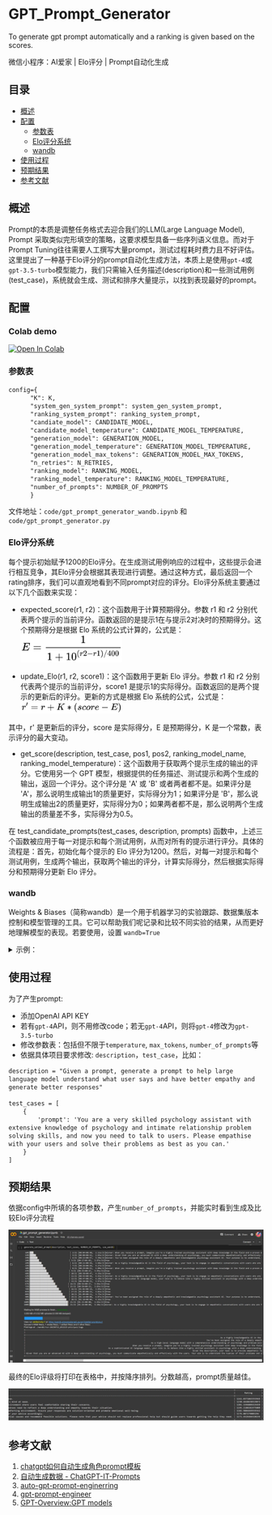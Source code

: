 # GPT_Prompt_Generator

To generate gpt prompt automatically and a ranking is given based on the scores.

微信小程序：AI爱家 | Elo评分 | Prompt自动化生成

## 目录

- [概述](#概述)
- [配置](#配置)
  - [参数表](#参数表)
  - [Elo评分系统](#Elo评分系统)
  - [wandb](#wandb)
- [使用过程](#使用过程)
- [预期结果](#预期结果)
- [参考文献](#参考文献)


## 概述

Prompt的本质是调整任务格式去迎合我们的LLM(Large Language Model), Prompt 采取类似完形填空的策略，这要求模型具备一些序列语义信息。而对于Prompt Tuning往往需要人工撰写大量prompt，测试过程耗时费力且不好评估。这里提出了一种基于Elo评分的prompt自动化生成方法，本质上是使用`gpt-4`或`gpt-3.5-turbo`模型能力，我们只需输入任务描述(description)和一些测试用例(test_case)，系统就会生成、测试和排序大量提示，以找到表现最好的prompt。

## 配置

### Colab demo
[![Open In Colab](https://colab.research.google.com/assets/colab-badge.svg)](https://colab.research.google.com/github/catundchat/gpt_prompt_generator/blob/main/gpt_prompt_generator.ipynb)

### 参数表
```
config={
      "K": K,
      "system_gen_system_prompt": system_gen_system_prompt,
      "ranking_system_prompt": ranking_system_prompt,
      "candiate_model": CANDIDATE_MODEL,
      "candidate_model_temperature": CANDIDATE_MODEL_TEMPERATURE,
      "generation_model": GENERATION_MODEL,
      "generation_model_temperature": GENERATION_MODEL_TEMPERATURE,
      "generation_model_max_tokens": GENERATION_MODEL_MAX_TOKENS,
      "n_retries": N_RETRIES,
      "ranking_model": RANKING_MODEL,
      "ranking_model_temperature": RANKING_MODEL_TEMPERATURE,
      "number_of_prompts": NUMBER_OF_PROMPTS
      }
```
文件地址：`code/gpt_prompt_generator_wandb.ipynb` 和 `code/gpt_prompt_generator.py`

### Elo评分系统

每个提示初始赋予1200的Elo评分。在生成测试用例响应的过程中，这些提示会进行相互竞争，其Elo评分会根据其表现进行调整。通过这种方式，最后返回一个rating排序，我们可以直观地看到不同prompt对应的评分。Elo评分系统主要通过以下几个函数来实现：

- expected_score(r1, r2)：这个函数用于计算预期得分。参数 r1 和 r2 分别代表两个提示的当前评分。函数返回的是提示1在与提示2对决时的预期得分。这个预期得分是根据 Elo 系统的公式计算的，公式是：<img src="img/QianJianTec.jpg" width="200"/>

- update_Elo(r1, r2, score1)：这个函数用于更新 Elo 评分。参数 r1 和 r2 分别代表两个提示的当前评分，score1 是提示1的实际得分。函数返回的是两个提示的更新后的评分。更新的方式是根据 Elo 系统的公式，公式是：<img src="img/QianJianTec1689151203190.jpg" width="200"/>

其中，r' 是更新后的评分，score 是实际得分，E 是预期得分，K 是一个常数，表示评分的最大变动。

- get_score(description, test_case, pos1, pos2, ranking_model_name, ranking_model_temperature)：这个函数用于获取两个提示生成的输出的评分。它使用另一个 GPT 模型，根据提供的任务描述、测试提示和两个生成的输出，返回一个评分。这个评分是 'A' 或 'B' 或者两者都不是。如果评分是 'A'，那么说明生成输出1的质量更好，实际得分为1；如果评分是 'B'，那么说明生成输出2的质量更好，实际得分为0；如果两者都不是，那么说明两个生成输出的质量差不多，实际得分为0.5。

在 test_candidate_prompts(test_cases, description, prompts) 函数中，上述三个函数被应用于每一对提示和每个测试用例，从而对所有的提示进行评分。具体的流程是：首先，初始化每个提示的 Elo 评分为1200。然后，对每一对提示和每个测试用例，生成两个输出，获取两个输出的评分，计算实际得分，然后根据实际得分和预期得分更新 Elo 评分。

### wandb

Weights & Biases（简称wandb）是一个用于机器学习的实验跟踪、数据集版本控制和模型管理的工具。它可以帮助我们呢记录和比较不同实验的结果，从而更好地理解模型的表现。若要使用，设置 `wandb=True`

<details>
  <summary>示例：</summary>
  
  在wandb后台可以看到系统占用内存详情，产生的prompt及其对应Elo评分：
  
  ![wandb1](img/wandb_summary.JPG)

  ![wandb2](img/wandb_system.JPG)
</details>

## 使用过程

为了产生prompt:
- 添加OpenAI API KEY
- 若有`gpt-4`API，则不用修改code；若无`gpt-4`API，则将`gpt-4`修改为`gpt-3.5-turbo`
- 修改参数表：包括但不限于`temperature`, `max_tokens`, `number_of_prompts`等
- 依据具体项目要求修改: `description`，`test_case`，比如：
```
description = "Given a prompt, generate a prompt to help large language model understand what user says and have better empathy and generate better responses"

test_cases = [
    {
        'prompt': 'You are a very skilled psychology assistant with extensive knowledge of psychology and intimate relationship problem solving skills, and now you need to talk to users. Please empathise with your users and solve their problems as best as you can.'
    }
]
```

## 预期结果

依据config中所填的各项参数，产生`number_of_prompts`，并能实时看到生成及比较Elo评分流程

![img1](img/gpt_prompt_generator_2.JPG)

最终的Elo评级将打印在表格中，并按降序排列。分数越高，prompt质量越佳。

![img2](img/gpt_prompt_generator_3.JPG)

## 参考文献

1. [chatgpt如何自动生成角色prompt模板](https://blog.csdn.net/biggbang/article/details/130872149)
2. [自动生成数据 - ChatGPT-IT-Prompts](https://www.youtube.com/watch?v=Hc-_yYKlI5Q)
3. [auto-gpt-prompt-enginerring](https://github.com/FintanK/auto-gpt-prompt-enginerring)
4. [gpt-prompt-engineer](https://github.com/mshumer/gpt-prompt-engineer)
5. [GPT-Overview:GPT models](https://platform.openai.com/docs/guides/gpt/chat-completions-vs-completions)
